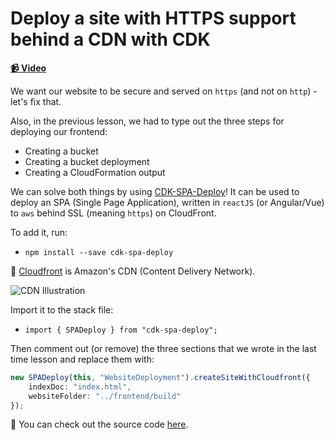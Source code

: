 # Deploy a site with HTTPS support behind a CDN with CDK

**[📹 Video](https://egghead.io/lessons/aws-deploy-a-site-with-https-support-behind-a-cdn-with-cdk)**

We want our website to be secure and served on `https` (and not on `http`) - let's fix that.

Also, in the previous lesson, we had to type out the three steps for deploying our frontend:

* Creating a bucket
* Creating a bucket deployment
* Creating a CloudFormation output

We can solve both things by using [CDK-SPA-Deploy](https://github.com/nideveloper/CDK-SPA-Deploy)! It can be used to deploy an SPA (Single Page Application), written in `reactJS` (or Angular/Vue) to `aws` behind SSL (meaning `https`) on CloudFront.

To add it, run:
* `npm install --save cdk-spa-deploy`

🤔 [Cloudfront](https://aws.amazon.com/cloudfront/) is Amazon's CDN (Content Delivery Network).

![CDN Illustration](https://res.cloudinary.com/dg3gyk0gu/image/upload/v1592247660/transcript-images/25-deploy-a-site-with-https-support-behind-a-cdn-with-cdk-cdn.png)
 
Import it to the stack file:

* `import { SPADeploy } from "cdk-spa-deploy";`

Then comment out (or remove) the three sections that we wrote in the last time lesson and replace them with:

```ts
new SPADeploy(this, "WebsiteDeployment").createSiteWithCloudfront({
    indexDoc: "index.html",
    websiteFolder: "../frontend/build"
});
```

🤔 You can check out the source code [here](https://github.com/tlakomy/egghead-aws-cdk-workshop/blob/master/todo-app/lesson_13/lib/todo-app-stack.ts).